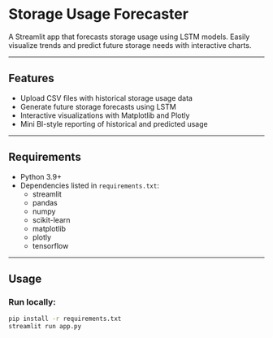# Storage Usage Forecaster

A Streamlit app that forecasts storage usage using LSTM models.
Easily visualize trends and predict future storage needs with interactive charts.

---

## Features
- Upload CSV files with historical storage usage data
- Generate future storage forecasts using LSTM
- Interactive visualizations with Matplotlib and Plotly
- Mini BI-style reporting of historical and predicted usage

---

## Requirements
- Python 3.9+
- Dependencies listed in `requirements.txt`:
  - streamlit
  - pandas
  - numpy
  - scikit-learn
  - matplotlib
  - plotly
  - tensorflow

---

## Usage

### Run locally:
```bash
pip install -r requirements.txt
streamlit run app.py
